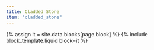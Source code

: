 ```yaml
---
title: Cladded Stone
item: "cladded_stone"
---
```


{% assign it = site.data.blocks[page.block] %}
{% include block_template.liquid block=it %}

